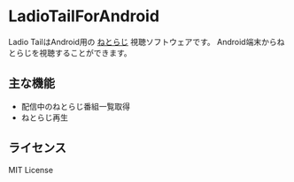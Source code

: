 # LadioTailForAndroid
Ladio TailはAndroid用の [ねとらじ](http://ladio.net/) 視聴ソフトウェアです。
Android端末からねとらじを視聴することができます。

## 主な機能
* 配信中のねとらじ番組一覧取得
* ねとらじ再生

## ライセンス
MIT License
